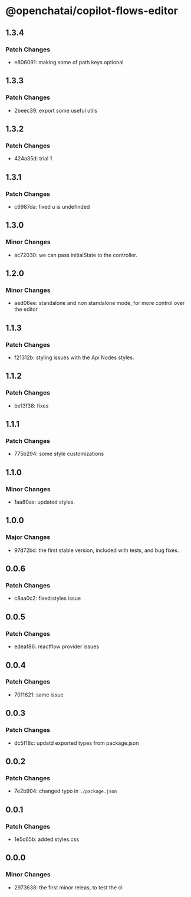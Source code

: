 # @openchatai/copilot-flows-editor

## 1.3.4

### Patch Changes

- e806091: making some of path keys optional

## 1.3.3

### Patch Changes

- 2beec39: export some useful utils

## 1.3.2

### Patch Changes

- 424a35d: trial 1

## 1.3.1

### Patch Changes

- c6987da: fixed u is undefinded

## 1.3.0

### Minor Changes

- ac72030: we can pass initialState to the controller.

## 1.2.0

### Minor Changes

- aed06ee: standalone and non standalone mode, for more control over the editor

## 1.1.3

### Patch Changes

- f21312b: styling issues with the Api Nodes styles.

## 1.1.2

### Patch Changes

- be13f38: fixes

## 1.1.1

### Patch Changes

- 775b294: some style customizations

## 1.1.0

### Minor Changes

- 1aa80aa: updated styles.

## 1.0.0

### Major Changes

- 97d72bd: the first stable version, included with tests, and bug fixes.

## 0.0.6

### Patch Changes

- c8aa0c2: fixed:styles issue

## 0.0.5

### Patch Changes

- edeaf86: reactflow provider issues

## 0.0.4

### Patch Changes

- 7011621: same issue

## 0.0.3

### Patch Changes

- dc5f18c: updatd exported types from package.json

## 0.0.2

### Patch Changes

- 7e2b904: changed typo in `./package.json`

## 0.0.1

### Patch Changes

- 1e5c65b: added styles.css

## 0.0.0

### Minor Changes

- 2973638: the first minor releas, to test the ci
